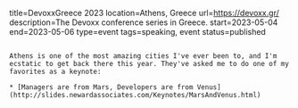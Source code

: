 title=DevoxxGreece 2023
location=Athens, Greece
url=https://devoxx.gr/
description=The Devoxx conference series in Greece.
start=2023-05-04
end=2023-05-06
type=event
tags=speaking, event
status=published
~~~~~~

Athens is one of the most amazing cities I've ever been to, and I'm ecstatic to get back there this year. They've asked me to do one of my favorites as a keynote:

* [Managers are from Mars, Developers are from Venus](http://slides.newardassociates.com/Keynotes/MarsAndVenus.html)

